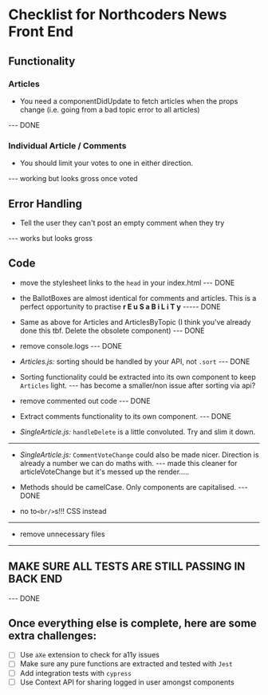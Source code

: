 # Checklist for Northcoders News Front End

## Functionality

### Articles

* You need a componentDidUpdate to fetch articles when the props change (i.e. going from a bad topic error to all articles)

--- DONE

### Individual Article / Comments

* You should limit your votes to one in either direction.

--- working but looks gross once voted

## Error Handling

* Tell the user they can't post an empty comment when they try

--- works but looks gross

## Code

* move the stylesheet links to the `head` in your index.html
--- DONE

* the BallotBoxes are almost identical for comments and articles. This is a perfect opportunity to practise **r E u S a B i L i T y**
----- DONE

* Same as above for Articles and ArticlesByTopic (I think you've already done this tbf. Delete the obsolete component)
--- DONE

* remove console.logs
--- DONE

* *Articles.js:* sorting should be handled by your API, not `.sort`
--- DONE

* Sorting functionality could be extracted into its own component to keep `Articles` light.
--- has become a smaller/non issue after sorting via api?

* remove commented out code
--- DONE

*  Extract comments functionality to its own component.
--- DONE

* *SingleArticle.js:* `handleDelete` is a little convoluted. Try and slim it down.
--- 

* *SingleArticle.js:* `CommentVoteChange` could also be made nicer. Direction is already a number we can do maths with.
--- made this cleaner for articleVoteChange but it's messed up the render.....

* Methods should be camelCase. Only components are capitalised.
--- DONE

* no to`<br/>`s!!! CSS instead
--- 

* remove unnecessary files
--- 

## MAKE SURE ALL TESTS ARE STILL PASSING IN BACK END
--- DONE

## Once everything else is complete, here are some extra challenges:

- [ ] Use `aXe` extension to check for a11y issues
- [ ] Make sure any pure functions are extracted and tested with `Jest`
- [ ] Add integration tests with `cypress`
- [ ] Use Context API for sharing logged in user amongst components